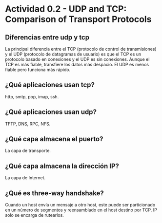 # Actividad 0.2 - UDP and TCP: Comparison of Transport Protocols
## Diferencias entre udp y tcp
La principal diferencia entre el TCP (protocolo de control de transmisiones) y el UDP (protocolo de datagramas de usuario) es que el TCP es un protocolo basado en conexiones y el UDP es sin conexiones. Aunque el TCP es más fiable, transfiere los datos más despacio. El UDP es menos fiable pero funciona más rápido.

## ¿Qué aplicaciones usan tcp?
http, smtp, pop, imap, ssh.

## ¿Qué aplicaciones usan udp?
TFTP, DNS, RPC, NFS.

## ¿Qué capa almacena el puerto?
La capa de transporte.

## ¿Qué capa almacena la dirección IP?
La capa de Internet.

## ¿Qué es three-way handshake?
Cuando un host envía un mensaje a otro host, este puede ser particionado en un número de segmentos y reensamblado en el host destino por TCP. IP solo se encarga de rutearlos.
